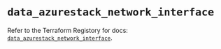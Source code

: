 # `data_azurestack_network_interface`

Refer to the Terraform Registory for docs: [`data_azurestack_network_interface`](https://www.terraform.io/docs/providers/azurestack/d/network_interface).
